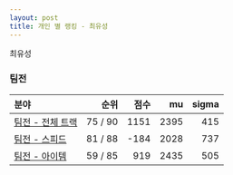 ```yaml
---
layout: post
title: 개인 별 랭킹 - 최유성
---
```


최유성


### 팀전

| 분야 | 순위 | 점수 | mu | sigma |
|:---|---:|---:|---:|---:|
| [팀전 - 전체 트랙](../team-full) | 75 / 90 | 1151 | 2395 | 415 |
| [팀전 - 스피드](../team-speed) | 81 / 88 | -184 | 2028 | 737 |
| [팀전 - 아이템](../team-item) | 59 / 85 | 919 | 2435 | 505 |

